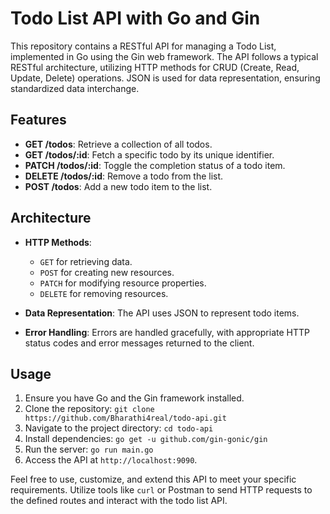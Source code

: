 # Todo List API with Go and Gin

This repository contains a RESTful API for managing a Todo List, implemented in Go using the Gin web framework. The API follows a typical RESTful architecture, utilizing HTTP methods for CRUD (Create, Read, Update, Delete) operations. JSON is used for data representation, ensuring standardized data interchange.

## Features

- **GET /todos**: Retrieve a collection of all todos.
- **GET /todos/:id**: Fetch a specific todo by its unique identifier.
- **PATCH /todos/:id**: Toggle the completion status of a todo item.
- **DELETE /todos/:id**: Remove a todo from the list.
- **POST /todos**: Add a new todo item to the list.

## Architecture

- **HTTP Methods**:
  - `GET` for retrieving data.
  - `POST` for creating new resources.
  - `PATCH` for modifying resource properties.
  - `DELETE` for removing resources.

- **Data Representation**: The API uses JSON to represent todo items.

- **Error Handling**: Errors are handled gracefully, with appropriate HTTP status codes and error messages returned to the client.

## Usage

1. Ensure you have Go and the Gin framework installed.
2. Clone the repository: `git clone https://github.com/Bharathi4real/todo-api.git`
3. Navigate to the project directory: `cd todo-api`
4. Install dependencies: `go get -u github.com/gin-gonic/gin`
5. Run the server: `go run main.go`
6. Access the API at `http://localhost:9090`.

Feel free to use, customize, and extend this API to meet your specific requirements. Utilize tools like `curl` or Postman to send HTTP requests to the defined routes and interact with the todo list API.
